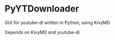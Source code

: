 # PyYTDownloader
GUI for youtube-dl written in Python, using KivyMD

Depends on KivyMD and youtube-dl

